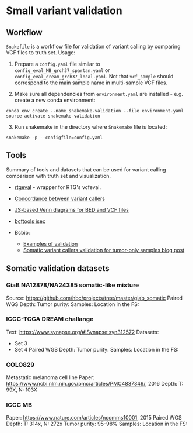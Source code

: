 Small variant validation
========================

## Workflow

`Snakefile` is a workflow file for validation of variant calling by comparing VCF files to truth set. Usage:

1. Prepare a `config.yaml` file similar to `config_eval_MB_grch37_spartan.yaml` or `config_eval_dream_grch37_local.yaml`. 
Not that `vcf_sample` should correspond to the main sample name in multi-sample VCF files.

2. Make sure all dependencies from `environment.yaml` are installed - e.g. create a new conda environment:
```
conda env create --name snakemake-validation --file environment.yaml
source activate snakemake-validation
```
3. Run snakemake in the directory where `Snakemake` file is located:
```
snakemake -p --configfile=config.yaml
``` 

## Tools

Summary of tools and datasets that can be used for variant calling comparison with truth set and visualization.

* [rtgeval](https://github.com/lh3/rtgeval) - wrapper for RTG's vcfeval.

* [Concordance between variant callers](https://github.com/vladsaveliev/concordance)

* [JS-based Venn diagrams for BED and VCF files](https://github.com/vladsaveliev/Venn)

* [bcftools isec](https://samtools.github.io/bcftools/bcftools-man.html#isec)

* Bcbio:
  * [Examples of validation](https://github.com/bcbio/bcbio_validations)
  * [Somatic variant callers validation for tumor-only samples blog post](http://bcb.io/2015/03/05/cancerval/)

## Somatic validation datasets

### GiaB NA12878/NA24385 somatic-like mixture
Source: https://github.com/hbc/projects/tree/master/giab_somatic
Paired
WGS
Depth:
Tumor purity:
Samples:
Location in the FS:

### ICGC-TCGA DREAM challange
Text: https://www.synapse.org/#!Synapse:syn312572
Datasets:
* Set 3
* Set 4
Paired
WGS
Depth:
Tumor purity:
Samples:
Location in the FS:

### COLO829
Metastatic melanoma cell line
Paper: https://www.ncbi.nlm.nih.gov/pmc/articles/PMC4837349/, 2016
Depth: T: 99X, N: 103X

### ICGC MB
Paper: https://www.nature.com/articles/ncomms10001, 2015
Paired
WGS
Depth: T: 314x, N: 272x
Tumor purity: 95–98%
Samples:
Location in the FS:










